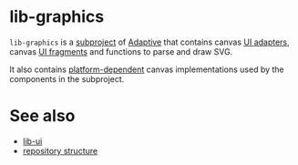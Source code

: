 # lib-graphics

`lib-graphics` is a [subproject](def://) of [Adaptive](def://) that contains canvas [UI adapters](def://),
canvas [UI fragments](def://) and functions to parse and draw SVG.

It also contains [platform-dependent](def://) canvas implementations used by the components
in the subproject.

# See also

- [lib-ui](def://)
- [repository structure](guide://)